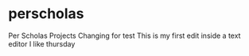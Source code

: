 # perscholas
Per Scholas Projects
Changing for test
This is my first edit inside a text editor
I like thursday
